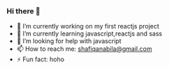 ### Hi there 👋
- 🔭 I’m currently working on my first reactjs project
- 🌱 I’m currently learning javascript,reactjs and sass
- 🤔 I’m looking for help with javascript
- 📫 How to reach me: shafiqanabila@gmail.com
- ⚡ Fun fact: hoho
<!--
**IqaHisham/IqaHisham** is a ✨ _special_ ✨ repository because its `README.md` (this file) appears on your GitHub profile.

Here are some ideas to get you started:

- 🔭 I’m currently working on ...
- 🌱 I’m currently learning reactjs and sass
- 🤔 I’m looking for help with reactjs and javascript
- 📫 How to reach me: shafiqanabila@gmail.com
- ⚡ Fun fact: hoho
-->
